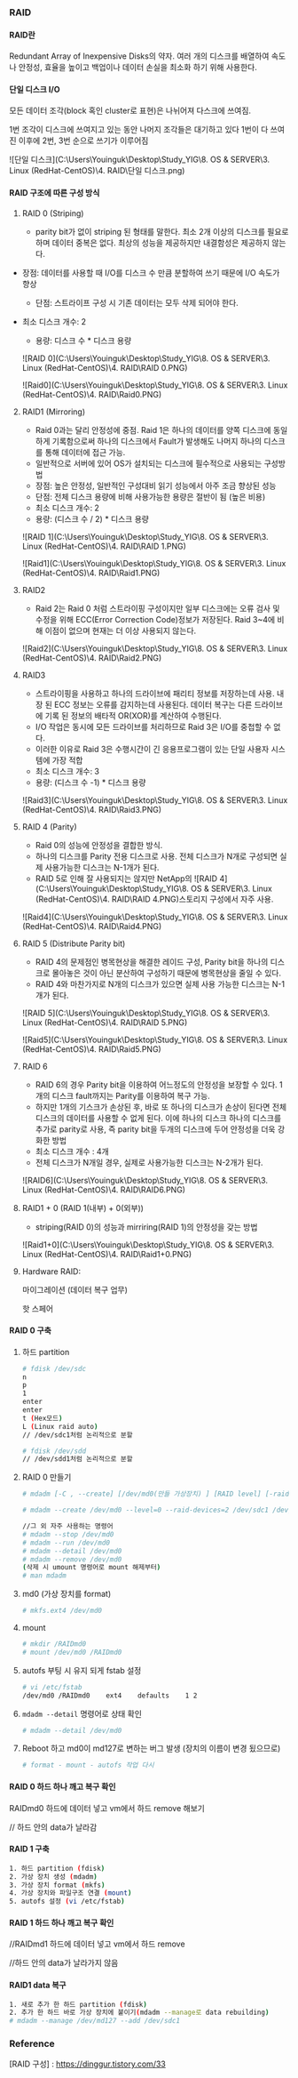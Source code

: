 ### RAID

#### RAID란

Redundant Array of Inexpensive Disks의 약자. 여러 개의 디스크를 배열하여 속도나 안정성, 효율을 높이고 백업이나 데이터 손실을 최소화 하기 위해 사용한다.



#### 단일 디스크 I/O

모든 데이터 조각(block 혹인 cluster로 표현)은 나뉘어져 다스크에 쓰여짐.

1번 조각이 디스크에 쓰여지고 있는 동안 나머지 조각들은 대기하고 있다 1번이 다 쓰여진 이후에 2번, 3번 순으로 쓰기가 이루어짐

![단일 디스크](C:\Users\Youinguk\Desktop\Study_YIG\8. OS & SERVER\3. Linux (RedHat-CentOS)\4. RAID\단일 디스크.png)

#### RAID 구조에 따른 구성 방식

1. RAID 0  (Striping)

   - parity bit가 없이 striping 된 형태를 말한다. 최소 2개 이상의 디스크를 필요로 하며 데이터 중복은 없다. 최상의 성능을 제공하지만 내결함성은 제공하지 않는다.
- 장점: 데이터를 사용할 때 I/O를 디스크 수 만큼 분할하여 쓰기 때문에 I/O 속도가 향상
   - 단점: 스트라이프 구성 시 기존 데이터는 모두 삭제 되어야 한다.
- 최소 디스크 개수: 2
   - 용량: 디스크 수 * 디스크 용량

   ![RAID 0](C:\Users\Youinguk\Desktop\Study_YIG\8. OS & SERVER\3. Linux (RedHat-CentOS)\4. RAID\RAID 0.PNG)

   ![Raid0](C:\Users\Youinguk\Desktop\Study_YIG\8. OS & SERVER\3. Linux (RedHat-CentOS)\4. RAID\Raid0.PNG)

2. RAID1 (Mirroring)

   - Raid 0과는 달리 안정성에 중점. Raid 1은 하나의 데이터를 양쪽 디스크에 동일하게 기록함으로써 하나의 디스크에서 Fault가 발생해도 나머지 하나의 디스크를 통해 데이터에 접근 가능.
   - 일반적으로 서버에 있어 OS가 설치되는 디스크에 필수적으로 사용되는 구성방법
   - 장점: 높은 안정성, 일반적인 구성대비 읽기 성능에서 아주 조금 향상된 성능
   - 단점: 전체 디스크 용량에 비해 사용가능한 용량은 절반이 됨 (높은 비용)
   - 최소 디스크 개수: 2
   - 용량: (디스크 수 / 2) * 디스크 용량

   ![RAID 1](C:\Users\Youinguk\Desktop\Study_YIG\8. OS & SERVER\3. Linux (RedHat-CentOS)\4. RAID\RAID 1.PNG)

   ![Raid1](C:\Users\Youinguk\Desktop\Study_YIG\8. OS & SERVER\3. Linux (RedHat-CentOS)\4. RAID\Raid1.PNG)

3. RAID2

   - Raid 2는 Raid 0 처럼 스트라이핑 구성이지만 일부 디스크에는 오류 검사 및 수정을 위해 ECC(Error Correction Code)정보가 저장된다. Raid 3~4에 비해 이점이 없으며 현재는 더 이상 사용되지 않는다.

   ![Raid2](C:\Users\Youinguk\Desktop\Study_YIG\8. OS & SERVER\3. Linux (RedHat-CentOS)\4. RAID\Raid2.PNG)

4. RAID3

   - 스트라이핑을 사용하고 하나의 드라이브에 패리티 정보를 저장하는데 사용. 내장 된 ECC 정보는 오류를 감지하는데 사용된다. 데이터 복구는 다른 드라이브에 기록 된 정보의 배타적 OR(XOR)를 계산하여 수행된다. 
   - I/O 작업은 동시에 모든 드라이브를 처리하므로 Raid 3은 I/O를 중첩할 수 없다. 
   - 이러한 이유로 Raid 3은 수행시간이 긴 응용프로그램이 있는 단일 사용자 시스템에 가장 적합
   - 최소 디스크 개수: 3
   - 용량: (디스크 수 -1) * 디스크 용량

   ![Raid3](C:\Users\Youinguk\Desktop\Study_YIG\8. OS & SERVER\3. Linux (RedHat-CentOS)\4. RAID\Raid3.PNG)

   

5. RAID 4 (Parity)

   - Raid 0의 성능에 안정성을 결합한 방식.
   - 하나의 디스크를 Parity 전용 디스크로 사용. 전체 디스크가 N개로 구성되면 실제 사용가능한 디스크는 N-1개가 된다. 
   - RAID 5로 인해 잘 사용되지는 않지만 NetApp의 ![RAID 4](C:\Users\Youinguk\Desktop\Study_YIG\8. OS & SERVER\3. Linux (RedHat-CentOS)\4. RAID\RAID 4.PNG)스토리지 구성에서 자주 사용.

   ![Raid4](C:\Users\Youinguk\Desktop\Study_YIG\8. OS & SERVER\3. Linux (RedHat-CentOS)\4. RAID\Raid4.PNG)

   

6. RAID 5 (Distribute Parity bit)

   - RAID 4의 문제점인 병목현상을 해결한 레이드 구성, Parity bit을 하나의 디스크로 몰아놓은 것이 아닌 분산하여 구성하기 때문에 병목현상을 줄일 수 있다. 
   - RAID 4와 마찬가지로 N개의 디스크가 있으면 실제 사용 가능한 디스크는 N-1개가 된다.

   ![RAID 5](C:\Users\Youinguk\Desktop\Study_YIG\8. OS & SERVER\3. Linux (RedHat-CentOS)\4. RAID\RAID 5.PNG)

   ![Raid5](C:\Users\Youinguk\Desktop\Study_YIG\8. OS & SERVER\3. Linux (RedHat-CentOS)\4. RAID\Raid5.PNG)

7. RAID 6

   - RAID 6의 경우 Parity bit을 이용하여 어느정도의 안정성을 보장할 수 있다. 1개의 디스크 fault까지는 Parity를 이용하여 복구 가능.
   - 하지만 1개의 기스크가 손상된 후, 바로 또 하나의 디스크가 손상이 된다면 전체 디스크의 데이터를 사용할 수 없게 된다. 이에 하나의 디스크 하나의 디스크를 추가로 parity로 사용, 즉 parity bit을 두개의 디스크에 두어 안정성을 더욱 강화한 방법
   - 최소 디스크 개수 : 4개
   - 전체 디스크가 N개일 경우, 실제로 사용가능한 디스크는 N-2개가 된다.

   ![RAID6](C:\Users\Youinguk\Desktop\Study_YIG\8. OS & SERVER\3. Linux (RedHat-CentOS)\4. RAID\RAID6.PNG)

8. RAID1 + 0 (RAID 1(내부) + 0(외부))

   - striping(RAID 0)의 성능과 mirriring(RAID 1)의 안정성을 갖는 방법

   ![Raid1+0](C:\Users\Youinguk\Desktop\Study_YIG\8. OS & SERVER\3. Linux (RedHat-CentOS)\4. RAID\Raid1+0.PNG)

9. Hardware RAID: 

   마이그레이션 (데이터 복구 업무)

   핫 스페어



#### RAID 0 구축

1. 하드 partition

   ```bash
   # fdisk /dev/sdc
   n
   p
   1
   enter
   enter
   t (Hex모드)
   L (Linux raid auto)
   // /dev/sdc1처럼 논리적으로 분할
   
   # fdisk /dev/sdd
   // /dev/sdd1처럼 논리적으로 분할
   ```

   

2. RAID 0 만들기

   ```bash
   # mdadm [-C , --create] [/dev/md0(만들 가상장치) ] [RAID level] [-raid-device=하드 수] [/dev/sdb  /dev/sdc(하드 이름)]
   
   # mdadm --create /dev/md0 --level=0 --raid-devices=2 /dev/sdc1 /dev/sdd1
   
   //그 외 자주 사용하는 명령어
   # mdadm --stop /dev/md0
   # mdadm --run /dev/md0
   # mdadm --detail /dev/md0
   # mdadm --remove /dev/md0
   (삭제 시 umount 명령어로 mount 해제부터)
   # man mdadm
   ```

   

3. md0 (가상 장치를 format)

   ```bash
   # mkfs.ext4 /dev/md0
   ```

4. mount

   ```bash
   # mkdir /RAIDmd0
   # mount /dev/md0 /RAIDmd0
   ```

5. autofs 부팅 시 유지 되게 fstab 설정

   ```bash
   # vi /etc/fstab
   /dev/md0	/RAIDmd0	ext4	defaults	1 2
   ```

6. `mdadm --detail` 명령어로 상태 확인

   ```bash
   # mdadm --detail /dev/md0
   ```

7. Reboot 하고 md0이 md127로 변하는 버그 발생 (장치의 이름이 변경 됬으므로)

   ```bash
   # format - mount - autofs 작업 다시
   ```

   

#### RAID 0 하드 하나 깨고 복구 확인

RAIDmd0 하드에 데이터 넣고 vm에서 하드 remove 해보기

// 하드 안의 data가 날라감



#### RAID 1 구축

```bash
1. 하드 partition (fdisk)
2. 가상 장치 생성 (mdadm)
3. 가상 장치 format (mkfs)
4. 가상 장치와 파일구조 연결 (mount)
5. autofs 설정 (vi /etc/fstab)
```



#### RAID 1 하드 하나 깨고 복구 확인

//RAIDmd1 하드에 데이터 넣고 vm에서 하드 remove

//하드 안의 data가 날라가지 않음 



#### RAID1 data 복구

```bash
1. 새로 추가 한 하드 partition (fdisk)
2. 추가 한 하드 바로 가상 장치에 붙이기(mdadm --manage로 data rebuilding)
# mdadm --manage /dev/md127 --add /dev/sdc1
```



### Reference

[RAID 구성] : https://dinggur.tistory.com/33

